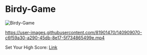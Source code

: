 # Birdy-Game

![Birdy-Game](https://socialify.git.ci/d17012002/Birdy-Game/image?description=1&descriptionEditable=This%20is%20a%20fun%20and%20super%20cool%20birdy%20game.%20Help%20the%20little%20birdy%20to%20save%20his%20life%20from%20monstrous%20airplanes%2C%20helicopters%20and%20missiles.&issues=1&language=1&logo=https%3A%2F%2Fraw.githubusercontent.com%2Fd17012002%2FBirdy-Game%2Fmaster%2FImg%2Ffavicon.ico&name=1&owner=1&pattern=Solid&stargazers=1&theme=Dark)


https://user-images.githubusercontent.com/81901470/140909070-c6f59a30-a290-45db-8e17-5f734865499e.mp4

Set Your High Score: <a href="https://t12gxituht2tdmlys13rfq-on.drv.tw/birdy%20stream/Birdy.html"> Link </a>



